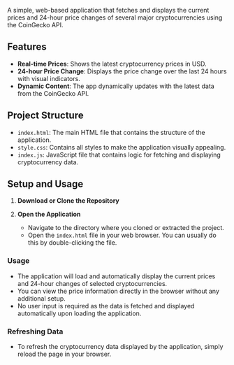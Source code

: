 A simple, web-based application that fetches and displays the current prices and 24-hour price changes of several major cryptocurrencies using the CoinGecko API.

## Features

- **Real-time Prices**: Shows the latest cryptocurrency prices in USD.
- **24-hour Price Change**: Displays the price change over the last 24 hours with visual indicators.
- **Dynamic Content**: The app dynamically updates with the latest data from the CoinGecko API.

## Project Structure

- `index.html`: The main HTML file that contains the structure of the application.
- `style.css`: Contains all styles to make the application visually appealing.
- `index.js`: JavaScript file that contains logic for fetching and displaying cryptocurrency data.

## Setup and Usage

1. **Download or Clone the Repository**

2. **Open the Application**

   - Navigate to the directory where you cloned or extracted the project.
   - Open the `index.html` file in your web browser. You can usually do this by double-clicking the file.

### Usage

- The application will load and automatically display the current prices and 24-hour changes of selected cryptocurrencies.
- You can view the price information directly in the browser without any additional setup.
- No user input is required as the data is fetched and displayed automatically upon loading the application.

### Refreshing Data

- To refresh the cryptocurrency data displayed by the application, simply reload the page in your browser.
